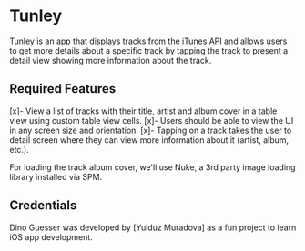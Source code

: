 # Tunley

Tunley is an app that displays tracks from the iTunes API and allows users to get more details about a specific track by tapping the track to present a detail view showing more information about the track.

## Required Features ##

[x]- View a list of tracks with their title, artist and album cover in a table view using custom table view cells.
[x]- Users should be able to view the UI in any screen size and orientation.
[x]- Tapping on a track takes the user to detail screen where they can view more information about it (artist, album, etc.).

For loading the track album cover, we'll use Nuke, a 3rd party image loading library installed via SPM.

## Credentials ##
Dino Guesser was developed by [Yulduz Muradova] as a fun project to learn iOS app development.

